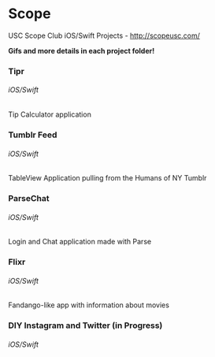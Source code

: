 # Scope
USC Scope Club iOS/Swift Projects - http://scopeusc.com/

**Gifs and more details in each project folder!**

### Tipr 
###### iOS/Swift
Tip Calculator application

### Tumblr Feed
###### iOS/Swift
TableView Application pulling from the Humans of NY Tumblr

### ParseChat
###### iOS/Swift
Login and Chat application made with Parse

### Flixr
###### iOS/Swift
Fandango-like app with information about movies

### DIY Instagram and Twitter (in Progress)
###### iOS/Swift
